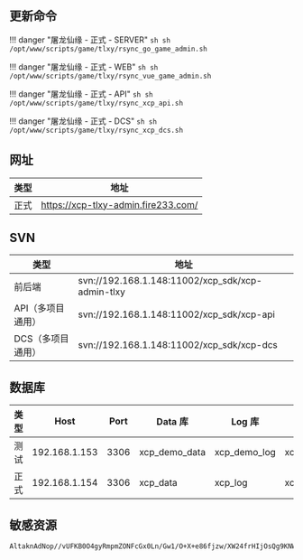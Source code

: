 ## 更新命令

!!! danger "屠龙仙缘 - 正式 - SERVER"
    ``` sh
    sh /opt/www/scripts/game/tlxy/rsync_go_game_admin.sh
    ```

!!! danger "屠龙仙缘 - 正式 - WEB"
    ``` sh
    sh /opt/www/scripts/game/tlxy/rsync_vue_game_admin.sh
    ```

!!! danger "屠龙仙缘 - 正式 - API"
    ``` sh
    sh /opt/www/scripts/game/tlxy/rsync_xcp_api.sh
    ```

!!! danger "屠龙仙缘 - 正式 - DCS"
    ``` sh
    sh /opt/www/scripts/game/tlxy/rsync_xcp_dcs.sh
    ```

## 网址

| 类型 | 地址                                  |
| ---- | ------------------------------------- |
| 正式 | <https://xcp-tlxy-admin.fire233.com/> |


## SVN

| 类型              | 地址                                             |
| ----------------- | ------------------------------------------------ |
| 前后端            | svn://192.168.1.148:11002/xcp_sdk/xcp-admin-tlxy |
| API（多项目通用） | svn://192.168.1.148:11002/xcp_sdk/xcp-api        |
| DCS（多项目通用） | svn://192.168.1.148:11002/xcp_sdk/xcp-dcs        |


## 数据库

| 类型 | Host          | Port | Data 库       | Log 库       | Site 库       |
| ---- | ------------- | ---- | ------------- | ------------ | ------------- |
| 测试 | 192.168.1.153 | 3306 | xcp_demo_data | xcp_demo_log | xcp_demo_site |
| 正式 | 192.168.1.154 | 3306 | xcp_data      | xcp_log      | xcp_site      |


## 敏感资源
```
AltaknAdNop//vUFKB0O4gyRmpmZONFcGx0Ln/Gw1/O+X+e86fjzw/XW24frHIjOsQg9KNWxzs69zJmAOSBX5mF0/jsVEFTlHRIYXHaci0JnBvRiELq/TN9AlT2zC4UwBs8jgrMS0+fq5o+F6nANI9YmgNVvaUKRNu1QzFgAjupAEqddLnqUzAzoj5kIA2KWN084EW6nk1NWwZh0l7TwuLmYoInP8xFcYQ5gtJdfM4/ZSJfsHIDvdzvtCRUADJuNjkE7LvMef2y/vvJFSaB+GIUtvRmQWfoIXTfSa5Oks7FhTG2NAtMrtjEOJ6zGR4vjaA==
```